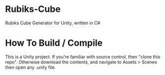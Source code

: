 # Rubiks-Cube
Rubiks Cube Generator for Unity, written in C#

# How To Build / Compile
This is a Unity project. If you're familiar with source control, then "clone this repo". Otherwise download the contents, and navigate to Assets > Scenes then open any .unity file.
